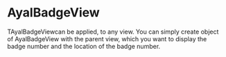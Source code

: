 AyalBadgeView
=============
TAyalBadgeViewcan be applied, to any view. You can simply create object of AyalBadgeView with the parent view, 
which you want to display the badge number and the location of the badge number.
